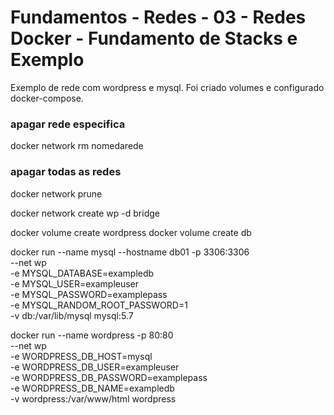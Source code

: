 # Fundamentos - Redes - 03 - Redes Docker - Fundamento de Stacks e Exemplo
Exemplo de rede com wordpress e mysql. Foi criado volumes e configurado docker-compose.


### apagar rede especifica
docker network rm nomedarede

### apagar todas as redes
docker network prune

docker network create wp -d bridge

docker volume create wordpress 
docker volume create db



docker run --name mysql --hostname db01 -p 3306:3306 \
--net wp \
-e MYSQL_DATABASE=exampledb \
-e MYSQL_USER=exampleuser \
-e MYSQL_PASSWORD=examplepass \
-e MYSQL_RANDOM_ROOT_PASSWORD=1 \
-v db:/var/lib/mysql mysql:5.7



docker   run --name wordpress -p 80:80 \
--net wp \
-e WORDPRESS_DB_HOST=mysql \
-e WORDPRESS_DB_USER=exampleuser \
-e WORDPRESS_DB_PASSWORD=examplepass \
-e WORDPRESS_DB_NAME=exampledb \
-v wordpress:/var/www/html wordpress
